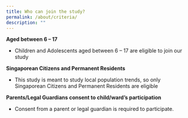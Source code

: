 ```yaml
---
title: Who can join the study?
permalink: /about/criteria/
description: ""
---
```

**Aged between 6 – 17**

* Children and Adolescents aged between 6 – 17 are eligible to join our study

**Singaporean Citizens and Permanent Residents**

* This study is meant to study local population trends, so only Singaporean Citizens and Permanent Residents are eligible

**Parents/Legal Guardians consent to child/ward’s participation**

* Consent from a parent or legal guardian is required to participate.